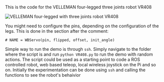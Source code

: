 This is the code for the VELLEMAN four-legged three joints robot VR408

![VELLEMAN four-legged with three joints robot VR408](http://images.velleman.eu/manuals/allbot/arduino-allbot/04/002.jpg "VR412") 

You might need to configure the pins, depending on the configuration of the legs. This is done in the section after the comment:
```
# NAME = WBServo(pin, flipped, offset, init_angle)
```

Simple way to run the demo is through `ssh`. Simply navigate to the folder where the script is and run 
```python VR408.py```
to run the demo with random actions. The script could be used as a starting point to code a ROS controlled robot, web based teleop, local wireless joystick on the Pi and so on.
Initially the experimentation can be done using `ssh` and calling the functions to see the robot's behaivior
